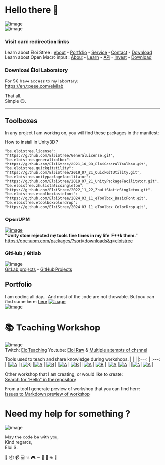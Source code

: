 

#  Hello there 👋

![image](https://user-images.githubusercontent.com/20149493/120363687-b80fd000-c30c-11eb-8b1f-848e74e308ec.png)  
![image](https://github.com/EloiStree/EloiStree/assets/20149493/37940658-7786-4eb2-b8bb-636f33880c66)


### Visit card redirection links

Learn about Eloi Stree :
[About](https://eloistree.github.io/r/about) - [Portfolio](https://eloistree.github.io/r/portfolio) - [Service](https://eloistree.github.io/r/service) - [Contact](https://eloistree.github.io/r/contact) - [Download](https://eloistree.github.io/r/download)  
Learn about Open Macro input :
[About](https://openmacroinput.github.io/r/about) - [Learn](https://openmacroinput.github.io/r/learn) - [API](https://openmacroinput.github.io/r/api) - [Invest](https://openmacroinput.github.io/r/invest) - [Download](https://openmacroinput.github.io/r/download)  


###  Download Éloi Laboratory

For 5€ have access to my labortary:  
https://en.tipeee.com/eloilab  
  
That all.  
Simple 😉.   

 

------------------------
## Toolboxes

In any project I am working on, you will find these packages in the manifest:

How to install in  Unity3D ?
```
"be.eloistree.license": "https://github.com/EloiStree/GeneralLicense.git",
"be.eloistree.generaltoolbox": "https://github.com/EloiStree/2021_10_03_EloiGeneralToolbox.git",
"be.eloistree.quickgitutility": "https://github.com/EloiStree/2019_07_21_QuickGitUtility.git",
"be.eloistree.unitypackagefacilitator": "https://github.com/EloiStree/2019_07_21_UnityPackageFacilitator.git",
"be.eloistree.zhulistaticsingleton": "https://github.com/EloiStree/2022_11_22_ZhuLiStaticSingleton.git",
"be.eloistree.etoolboxbasicfont": "https://github.com/EloiStree/2024_03_11_eToolbox_BasicFont.git",
"be.eloistree.etoolboxcolordrop": "https://github.com/EloiStree/2024_03_11_eToolbox_ColorDrop.git",
```

### OpenUPM

[![image](https://github.com/EloiStree/EloiStree/assets/20149493/46b0b943-51cc-4bb4-84d0-34972e4694af)](https://openupm.com/packages/?sort=downloads&q=eloistree)  
__"Unity store rejected my tools five times in my life: F**k them."__  
https://openupm.com/packages/?sort=downloads&q=eloistree    


### GitHub / Gitlab

![image](https://github.com/EloiStree/EloiStree/assets/20149493/803546a3-893f-4ef4-8201-1db1dbc0bafe)  
[GitLab projects](https://gitlab.com/users/eloistree/projects) - [GitHub Projects](https://github.com/EloiStree?tab=repositories)   

## Portfolio

I am coding all day... And most of the code are not showable.
But you can find some here: [here](https://github.com/EloiStree/EloiStree/blob/master/Issues/ProjectsID.md)
[![image](https://github.com/EloiStree/EloiStree/assets/20149493/95ec2872-4dd8-4520-a5b3-84b3e0b320de)](https://github.com/EloiStree/EloiStree/blob/master/Issues/ProjectsID.md)  
[![image](https://github.com/EloiStree/EloiStree/assets/20149493/6b839c24-c03c-4868-961b-15314b75769b)](https://github.com/EloiStree/EloiStree/blob/master/Issues/ProjectsID.md)  



# 📚 Teaching Workshop  

![image](https://github.com/EloiStree/EloiStree/assets/20149493/167c0e68-82b8-4286-9142-2e982671a58c)  
Twitch: [EloiTeaching](https://www.twitch.tv/eloiteaching)   Youtube: [Eloi Raw](https://www.youtube.com/@eloistreeraw) & [Multiple attempts of channel](https://www.youtube.com/results?search_query=eloistree)  

Tools used to teach and share knowledge during workshops.
| |  |
|:---: | :---: |
|[![A](https://github-readme-stats.vercel.app/api/pin/?username=eloistree&repo=HelloWarcraftQAXR)](https://github.com/EloiStree/HelloWarcraftQAXR) | [![B](https://github-readme-stats.vercel.app/api/pin/?username=eloistree&repo=HelloCarRC)]
|[![A](https://github-readme-stats.vercel.app/api/pin/?username=eloistree&repo=HelloCarRC)](https://github.com/EloiStree/HelloUnity) | [![B](https://github-readme-stats.vercel.app/api/pin/?username=eloistree&repo=HelloRemoteFirework)](https://github.com/EloiStree/HelloRemoteFirework) |
|[![A](https://github-readme-stats.vercel.app/api/pin/?username=eloistree&repo=HelloVirtualReality)](https://github.com/EloiStree/HelloVirtualReality) | [![B](https://github-readme-stats.vercel.app/api/pin/?username=eloistree&repo=CodeAndQuestsEveryDay)](https://github.com/EloiStree/CodeAndQuestsEveryDay) |
|[![A](https://github-readme-stats.vercel.app/api/pin/?username=eloistree&repo=HelloHololens)](https://github.com/EloiStree/HelloHololens) | [![B](https://github-readme-stats.vercel.app/api/pin/?username=eloistree&repo=HelloUnityForArtists)](https://github.com/EloiStree/HelloUnityForArtists) |
|[![A](https://github-readme-stats.vercel.app/api/pin/?username=eloistree&repo=HelloUnityPackage)](https://github.com/EloiStree/HelloUnityPackage) |[![A](https://github-readme-stats.vercel.app/api/pin/?username=eloistree&repo=HelloAndroidXR)](https://github.com/EloiStree/HelloAndroidXR) |
|[![A](https://github-readme-stats.vercel.app/api/pin/?username=eloistree&repo=HelloLynxR1)](https://github.com/EloiStree/HelloLynxR1) |[![A](https://github-readme-stats.vercel.app/api/pin/?username=eloistree&repo=HelloQuest3)](https://github.com/EloiStree/HelloQuest3) |

Other workshop that I am creating, or would like to create:  
[Search for "Hello" in the repository](https://github.com/EloiStree?tab=repositories&q=Hello&type=&language=&sort=)  

From a tool I generate preview of workshop that you can find here:  
[Issues to Markdown preview of workshop](https://github.com/EloiStree/EloiStree/tree/master/Issues)  


# Need my help for something ?    

![image](https://user-images.githubusercontent.com/20149493/120360275-dc69ad80-c308-11eb-8a17-d7be81d87f44.png)

May the code be with you,   
Kind regards,  
Eloi S.


🧰 📦 📹 💻 💥 🎮 𑁒 🔨 🍻 ☕ 🧪
